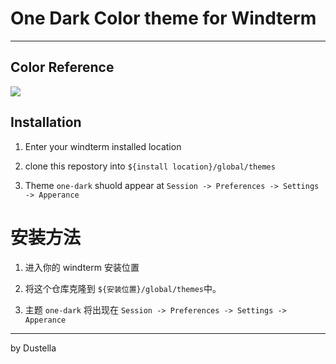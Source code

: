 # One Dark Color theme for Windterm

---

## Color Reference

![](https://raw.githubusercontent.com/joshdick/onedark.vim/main/img/color_reference.png)

## Installation

1. Enter your windterm installed location

2. clone this repostory into `${install location}/global/themes`

3. Theme `one-dark` shuold appear at `Session -> Preferences -> Settings -> Apperance`

# 安装方法

1. 进入你的 windterm 安装位置

2. 将这个仓库克隆到 `${安装位置}/global/themes`中。

3. 主题 `one-dark` 将出现在 `Session -> Preferences -> Settings -> Apperance`

---

by Dustella
